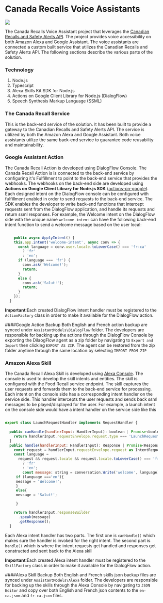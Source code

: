 # Canada Recalls Voice Assistants
<img src="https://m.media-amazon.com/images/G/01/mobile-apps/dex/alexa/alexa-skills-kit/tutorials/fact/header._TTH_.png" />

The Canada Recalls Voice Assistant project that leverages the [Canadian Recalls and Safety Alerts API](http://healthycanadians.gc.ca/connect-connectez/data-donnees/recall-alert-rappel-avis-eng.php). The project provides voice accessibility on both Amazon Alexa and Google Assistant.
The voice assistants are connected a custom built service that utilizes the Canadian Recalls and Safety Alerts API.
The following sections describe the various parts of the solution.


### Technology
1. Node.js
2. Typescript
3. Alexa Skills Kit SDK for Node.js
4. Actions on Google Client Library for Node.js (DialogFlow)
5. Speech Synthesis Markup Language (SSML)


### The Canada Recall Service

This is the back-end service of the solution. It has been built to provide a gateway to the Canadian Recalls and Safety Alerts API. The service is utilized by both the Amazon Alexa and Google Assistant. Both voice assistants utilize the same back-end service to guarantee code reusability and maintainability.


### Google Assistant Action 
The Canada Recall Action is developed using [DialogFlow Console](https://console.dialogflow.com). The Canada Recall Action is is connected to the back-end service by configuring it's Fulfillment to point to the back-end service that provides the webhooks. The webhooks on the back-end side are developed using **Actions on Google Client Library for Node.js SDK** ([actions-on-google](https://www.npmjs.com/package/actions-on-google)). Each designed intent on the DialogFlow console can be configured with fulfillment enabled in order to send requests to the back-end service. The SDK enables the developer to write back-end functions that intercept requests sent from the DialogFlow application, and handle its requests and return ssml responses. For example, the Welcome intent on the DialogFlow side with the unique name `welcome-intent` can have the following back-end intent function to send a welcome message based on the user local:

```js

    public async ApplyIntent() {
    this.app.intent('welcome-intent', async conv => {
      const language = conv.user.locale.toLowerCase() === 'fr-ca'
        ? 'fr'
        : 'en';
      if (language === 'fr') {
        conv.ask('Welcome!');
        return;
      }
      else {
        conv.ask('Salut!');
        return;
      }
    });
  }

  ````
**Important**:Each created DialogFlow intent handler must be registered to the `ActionFactory` class in order to make it available for the DialogFlow action. 

####Google Action Backup
Both English and French action backup are synced under `AssistantModels\DialogFlow` folder. The developers are responsible for backing up the actions through the DialogFlow Console by exporting the DilaogFlow agent as a zip folder by navigating to `Export and Import` then clicking `EXPORT AS ZIP`. The agent can be restored from the zip folder anytime through the same location by selecting `IMPORT FROM ZIP`

### Amazon Alexa Skill
The Canada Recall Alexa Skill is developed using [Alexa Console](https://developer.amazon.com/alexa/console/ask). The console is used to develop the skill intents and entities. The skill is configured with the Food Recall service endpoint. The skill captures the user requests and forwards them to the back-end service for processing. Each intent on the console side has a corresponding intent handler on the service side. This handler intercepts the user requests and sends back ssml messages to be played/displayed for the user. For example, a launch intent on the console side would have a intent handler on the service side like this

```js

export class LaunchRequestHandler implements RequestHandler {
  
  public canHandle(handlerInput: HandlerInput): boolean | Promise<boolean> {
    return handlerInput.requestEnvelope.request.type === 'LaunchRequest';
  }
  public handle(handlerInput: HandlerInput): Response | Promise<Response> {
    const request = handlerInput.requestEnvelope.request as IntentRequest;
    const language =
      request && request.locale && request.locale.toLowerCase() === 'fr-ca'
        ? 'fr'
        : 'en';
        const message: string = conversation.Write('welcome', language);
     if (language ==='en'){
     message = 'Welcome!';
     }
     else{
     message = 'Salut!';

     }

    return handlerInput.responseBuilder
      .speak(message)
      .getResponse();
  }

  ```
Each Alexa intent handler has two parts. The first one is `canHandle()` which makes sure the handler is invoked for the right intent. The second part is `handle()` which is where the intent requests get handled and responses get constructed and sent back to the Alexa skill

**Important**:Each created Alexa intent handler must be registered to the `SkillFactory` class in order to make it available for the DialogFlow action. 

####Alexa Skill Backup
Both English and French skills json backup files are synced under `AssistantModels\Alexa` folder. The developers are responsible for backing up the skills through the Alexa Console by navigating to `JSON Editor` and copy over both English and French json contents to the `en-ca.json` and `fr-ca.json` files. 